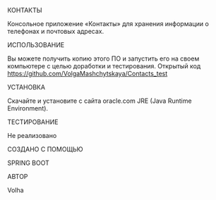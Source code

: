 КОНТАКТЫ

Консольное приложение «Контакты» для хранения информации о телефонах и почтовых адресах.

ИСПОЛЬЗОВАНИЕ

Вы можете получить копию этого ПО и запустить его на своем компьютере с целью доработки и тестирования.
Открытый код https://github.com/VolgaMashchytskaya/Contacts_test

УСТАНОВКА

Cкачайте и установите с сайта oracle.com JRE (Java Runtime Environment).

ТЕСТИРОВАНИЕ

Не реализовано

СОЗДАНО С ПОМОЩЬЮ

SPRING BOOT

АВТОР

Volha
